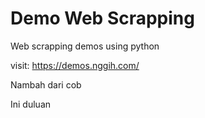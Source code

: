 # Demo Web Scrapping
Web scrapping demos using python

visit: https://demos.nggih.com/

Nambah dari cob


Ini duluan
